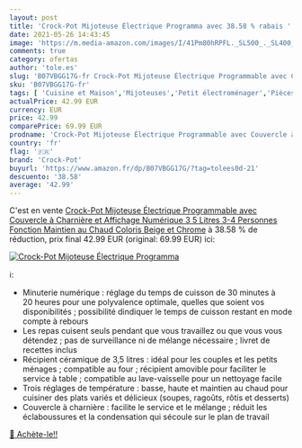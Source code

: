 ```yaml
---
layout: post
title: 'Crock-Pot Mijoteuse Électrique Programma avec 38.58 % rabais '
date: 2021-05-26 14:43:45
image: 'https://m.media-amazon.com/images/I/41Pm80hRPFL._SL500_._SL400_.jpg'
comments: true
category: ofertas
author: 'tole.es'
slug: 'B07VBGG17G-fr Crock-Pot Mijoteuse Électrique Programmable avec Couvercle...'
sku: 'B07VBGG17G-fr'
tags: [ 'Cuisine et Maison','Mijoteuses','Petit électroménager','Pièces et accessoires pour petit électroménager','crock-pot', ]
actualPrice: 42.99 EUR
currency: EUR
price: 42.99
comparePrice: 69.99 EUR
prodname: 'Crock-Pot Mijoteuse Électrique Programmable avec Couvercle à Charnière et Affichage Numérique  3 5 Litres  3-4 Personnes   Fonction Maintien au Chaud  Coloris Beige et Chrome'
country: 'fr'
flag: '🇫🇷'
brand: 'Crock-Pot'
buyurl: 'https://www.amazon.fr/dp/B07VBGG17G/?tag=tolees0d-21'
descuento: '38.58'
average: '42.99'
---
```


C'est en vente [Crock-Pot Mijoteuse Électrique Programmable avec Couvercle à Charnière et Affichage Numérique  3 5 Litres  3-4 Personnes   Fonction Maintien au Chaud  Coloris Beige et Chrome](https://www.amazon.fr/dp/B07VBGG17G/?tag=tolees0d-21)  à  38.58 % de réduction, prix final  42.99 EUR (original: 69.99 EUR) ici:

[![Crock-Pot Mijoteuse Électrique Programma](https://m.media-amazon.com/images/I/41Pm80hRPFL._SL500_._SL400_.jpg)](https://www.amazon.fr/dp/B07VBGG17G/?tag=tolees0d-21)

ℹ️:

- Minuterie numérique : réglage du temps de cuisson de 30 minutes à 20 heures pour une polyvalence optimale, quelles que soient vos disponibilités ; possibilité dindiquer le temps de cuisson restant en mode compte à rebours
- Les repas cuisent seuls pendant que vous travaillez ou que vous vous détendez ; pas de surveillance ni de mélange nécessaire ; livret de recettes inclus
- Récipient céramique de 3,5 litres : idéal pour les couples et les petits ménages ; compatible au four ; récipient amovible pour faciliter le service à table ; compatible au lave-vaisselle pour un nettoyage facile
- Trois réglages de température : basse, haute et maintien au chaud pour cuisiner des plats variés et délicieux (soupes, ragoûts, rôtis et desserts)
- Couvercle à charnière : facilite le service et le mélange ; réduit les éclaboussures et la condensation qui sécoule sur le plan de travail

[🛒 Achète-le!!](https://www.amazon.fr/dp/B07VBGG17G/?tag=tolees0d-21)
